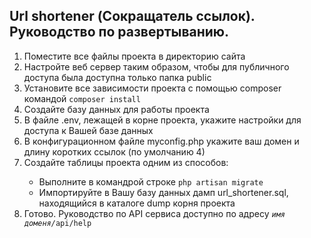 ## Url shortener (Сокращатель ссылок). Руководство по развертыванию.

<ol>
  <li>Поместите все файлы проекта в директорию сайта</li>
  <li>Настройте веб сервер таким образом, чтобы для публичного доступа была доступна только папка public</li>
  <li>Установите все зависимости проекта с помощью composer командой <code>composer install</code></li>
  <li>Создайте базу данных для работы проекта</li>
  <li>В файле .env, лежащей в корне проекта, укажите настройки для доступа к Вашей базе данных</li>
  <li>В конфигурационном файле myconfig.php укажите ваш домен и длину коротких ссылок (по умолчанию 4)</li>
  <li>Создайте таблицы проекта одним из способов:</li>
  <ul>
    <li>Выполните в командрой строке <code>php artisan migrate</code></li>
    <li>Импортируйте в Вашу базу данных дамп url_shortener.sql, находящийся в каталоге dump корня проекта</li>
  </ul>
  <li>Готово. Руководство по API сервиса доступно по адресу <code><i>имя доменя/</i>api/help</code></li>
</ol>


